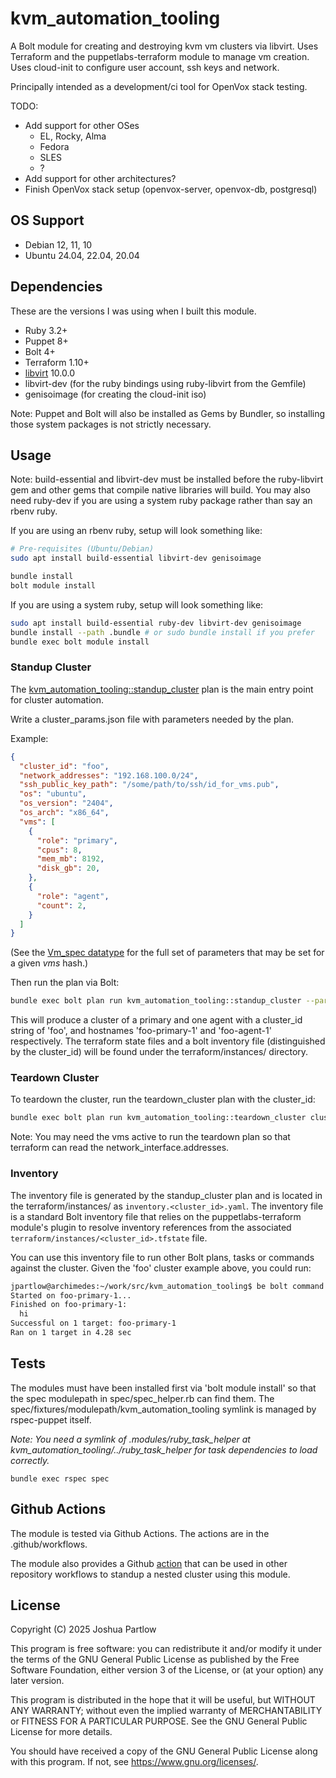 # kvm_automation_tooling

A Bolt module for creating and destroying kvm vm clusters via libvirt.
Uses Terraform and the puppetlabs-terraform module to manage vm creation.
Uses cloud-init to configure user account, ssh keys and network.

Principally intended as a development/ci tool for OpenVox stack testing.

TODO:

* Add support for other OSes
  * EL, Rocky, Alma
  * Fedora
  * SLES
  * ?
* Add support for other architectures?
* Finish OpenVox stack setup (openvox-server, openvox-db, postgresql)

## OS Support

* Debian 12, 11, 10
* Ubuntu 24.04, 22.04, 20.04

## Dependencies

These are the versions I was using when I built this module.

* Ruby 3.2+
* Puppet 8+
* Bolt 4+
* Terraform 1.10+
* [libvirt](https://libvirt.org/) 10.0.0
* libvirt-dev (for the ruby bindings using ruby-libvirt from the Gemfile)
* genisoimage (for creating the cloud-init iso)

Note: Puppet and Bolt will also be installed as Gems by Bundler,
so installing those system packages is not strictly necessary.

## Usage

Note: build-essential and libvirt-dev must be installed before the
ruby-libvirt gem and other gems that compile native libraries will build.
You may also need ruby-dev if you are using a system ruby package rather than
say an rbenv ruby.

If you are using an rbenv ruby, setup will look something like:

```bash
# Pre-requisites (Ubuntu/Debian)
sudo apt install build-essential libvirt-dev genisoimage
```

```bash
bundle install
bolt module install
```

If you are using a system ruby, setup will look something like:

```bash
sudo apt install build-essential ruby-dev libvirt-dev genisoimage
bundle install --path .bundle # or sudo bundle install if you prefer
bundle exec bolt module install
```

### Standup Cluster

The [kvm_automation_tooling::standup_cluster](plans/standup_cluster.pp) plan is
the main entry point for cluster automation.

Write a cluster_params.json file with parameters needed by the plan.

Example:

```json
{
  "cluster_id": "foo",
  "network_addresses": "192.168.100.0/24",
  "ssh_public_key_path": "/some/path/to/ssh/id_for_vms.pub",
  "os": "ubuntu",
  "os_version": "2404",
  "os_arch": "x86_64",
  "vms": [
    {
      "role": "primary",
      "cpus": 8,
      "mem_mb": 8192,
      "disk_gb": 20,
    },
    {
      "role": "agent",
      "count": 2,
    }
  ]
}
```

(See the [Vm_spec datatype](types/vm_spec.pp) for the full set of
parameters that may be set for a given *vms* hash.)

Then run the plan via Bolt:

```bash
bundle exec bolt plan run kvm_automation_tooling::standup_cluster --params @cluster_params.json
```

This will produce a cluster of a primary and one agent with a cluster_id string
of 'foo', and hostnames 'foo-primary-1' and 'foo-agent-1'
respectively. The terraform state files and a bolt inventory file
(distinguished by the cluster_id) will be found under the
terraform/instances/ directory.

### Teardown Cluster

To teardown the cluster, run the teardown_cluster plan with the cluster_id:

```bash
bundle exec bolt plan run kvm_automation_tooling::teardown_cluster cluster_id=foo
```

Note: You may need the vms active to run the teardown plan so that terraform
can read the network_interface.addresses.

### Inventory

The inventory file is generated by the standup_cluster plan and is
located in the terraform/instances/ as `inventory.<cluster_id>.yaml`.
The inventory file is a standard Bolt inventory file that relies on the
puppetlabs-terraform module's plugin to resolve inventory references from the
associated `terraform/instances/<cluster_id>.tfstate` file.

You can use this inventory file to run other Bolt plans, tasks or commands
against the cluster. Given the 'foo' cluster example above, you could run:

```bash
jpartlow@archimedes:~/work/src/kvm_automation_tooling$ be bolt command run --inventory terraform/instances/inventory.foo.yaml --targets foo-primary-1 'echo hi'
Started on foo-primary-1...
Finished on foo-primary-1:
  hi
Successful on 1 target: foo-primary-1
Ran on 1 target in 4.28 sec
```

## Tests

The modules must have been installed first via 'bolt module install' so that
the spec modulepath in spec/spec_helper.rb can find them. The
spec/fixtures/modulepath/kvm_automation_tooling symlink is managed by
rspec-puppet itself.

*Note: You need a symlink of .modules/ruby_task_helper at
kvm_automation_tooling/../ruby_task_helper for task dependencies to load
correctly.*

```
bundle exec rspec spec
```

## Github Actions

The module is tested via Github Actions. The actions are in the .github/workflows.

The module also provides a Github [action](./action.yaml) that can be used in
other repository workflows to standup a nested cluster using this module.

## License

Copyright (C) 2025 Joshua Partlow

This program is free software: you can redistribute it and/or modify
it under the terms of the GNU General Public License as published by
the Free Software Foundation, either version 3 of the License, or
(at your option) any later version.

This program is distributed in the hope that it will be useful,
but WITHOUT ANY WARRANTY; without even the implied warranty of
MERCHANTABILITY or FITNESS FOR A PARTICULAR PURPOSE.  See the
GNU General Public License for more details.

You should have received a copy of the GNU General Public License
along with this program.  If not, see <https://www.gnu.org/licenses/>.
